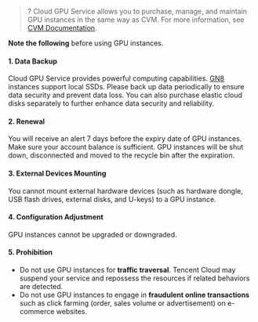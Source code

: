 >? Cloud GPU Service allows you to purchase, manage, and maintain GPU instances in the same way as CVM. For more information, see [CVM Documentation](https://intl.cloud.tencent.com/document/product/213).

**Note the following** before using GPU instances.
#### 1. Data Backup
Cloud GPU Service provides powerful computing capabilities. [GN8](https://intl.cloud.tencent.com/document/product/560/19700) instances support local SSDs. Please back up data periodically to ensure data security and prevent data loss.
You can also purchase elastic cloud disks separately to further enhance data security and reliability.
#### 2. Renewal
You will receive an alert 7 days before the expiry date of GPU instances. Make sure your account balance is sufficient. GPU instances will be shut down, disconnected and moved to the recycle bin after the expiration.
#### 3. External Devices Mounting
You cannot mount external hardware devices (such as hardware dongle, USB flash drives, external disks, and U-keys) to a GPU instance.
#### 4. Configuration Adjustment
GPU instances cannot be upgraded or downgraded.
#### 5. Prohibition
  - Do not use GPU instances for **traffic traversal**. Tencent Cloud may suspend your service and repossess the resources if related behaviors are detected.
  - Do not use GPU instances to engage in **fraudulent online transactions** such as click farming (order, sales volume or advertisement) on e-commerce websites.



